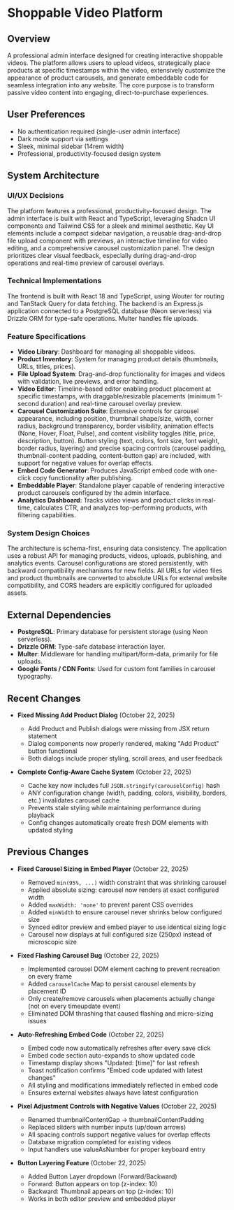 # Shoppable Video Platform

## Overview
A professional admin interface designed for creating interactive shoppable videos. The platform allows users to upload videos, strategically place products at specific timestamps within the video, extensively customize the appearance of product carousels, and generate embeddable code for seamless integration into any website. The core purpose is to transform passive video content into engaging, direct-to-purchase experiences.

## User Preferences
- No authentication required (single-user admin interface)
- Dark mode support via settings
- Sleek, minimal sidebar (14rem width)
- Professional, productivity-focused design system

## System Architecture

### UI/UX Decisions
The platform features a professional, productivity-focused design. The admin interface is built with React and TypeScript, leveraging Shadcn UI components and Tailwind CSS for a sleek and minimal aesthetic. Key UI elements include a compact sidebar navigation, a reusable drag-and-drop file upload component with previews, an interactive timeline for video editing, and a comprehensive carousel customization panel. The design prioritizes clear visual feedback, especially during drag-and-drop operations and real-time preview of carousel overlays.

### Technical Implementations
The frontend is built with React 18 and TypeScript, using Wouter for routing and TanStack Query for data fetching. The backend is an Express.js application connected to a PostgreSQL database (Neon serverless) via Drizzle ORM for type-safe operations. Multer handles file uploads.

### Feature Specifications
- **Video Library**: Dashboard for managing all shoppable videos.
- **Product Inventory**: System for managing product details (thumbnails, URLs, titles, prices).
- **File Upload System**: Drag-and-drop functionality for images and videos with validation, live previews, and error handling.
- **Video Editor**: Timeline-based editor enabling product placement at specific timestamps, with draggable/resizable placements (minimum 1-second duration) and real-time carousel overlay preview.
- **Carousel Customization Suite**: Extensive controls for carousel appearance, including position, thumbnail shape/size, width, corner radius, background transparency, border visibility, animation effects (None, Hover, Float, Pulse), and content visibility toggles (title, price, description, button). Button styling (text, colors, font size, font weight, border radius, layering) and precise spacing controls (carousel padding, thumbnail-content padding, content-button gap) are included, with support for negative values for overlap effects.
- **Embed Code Generator**: Produces JavaScript embed code with one-click copy functionality after publishing.
- **Embeddable Player**: Standalone player capable of rendering interactive product carousels configured by the admin interface.
- **Analytics Dashboard**: Tracks video views and product clicks in real-time, calculates CTR, and analyzes top-performing products, with filtering capabilities.

### System Design Choices
The architecture is schema-first, ensuring data consistency. The application uses a robust API for managing products, videos, uploads, publishing, and analytics events. Carousel configurations are stored persistently, with backward compatibility mechanisms for new fields. All URLs for video files and product thumbnails are converted to absolute URLs for external website compatibility, and CORS headers are explicitly configured for uploaded assets.

## External Dependencies
- **PostgreSQL**: Primary database for persistent storage (using Neon serverless).
- **Drizzle ORM**: Type-safe database interaction layer.
- **Multer**: Middleware for handling multipart/form-data, primarily for file uploads.
- **Google Fonts / CDN Fonts**: Used for custom font families in carousel typography.

## Recent Changes
- **Fixed Missing Add Product Dialog** (October 22, 2025)
  - Add Product and Publish dialogs were missing from JSX return statement
  - Dialog components now properly rendered, making "Add Product" button functional
  - Both dialogs include proper styling, scroll areas, and user feedback

- **Complete Config-Aware Cache System** (October 22, 2025)
  - Cache key now includes full `JSON.stringify(carouselConfig)` hash
  - ANY configuration change (width, padding, colors, visibility, borders, etc.) invalidates carousel cache
  - Prevents stale styling while maintaining performance during playback
  - Config changes automatically create fresh DOM elements with updated styling

## Previous Changes
- **Fixed Carousel Sizing in Embed Player** (October 22, 2025)
  - Removed `min(95%, ...)` width constraint that was shrinking carousel
  - Applied absolute sizing: carousel now renders at exact configured width
  - Added `maxWidth: 'none'` to prevent parent CSS overrides
  - Added `minWidth` to ensure carousel never shrinks below configured size
  - Synced editor preview and embed player to use identical sizing logic
  - Carousel now displays at full configured size (250px) instead of microscopic size

- **Fixed Flashing Carousel Bug** (October 22, 2025)
  - Implemented carousel DOM element caching to prevent recreation on every frame
  - Added `carouselCache` Map to persist carousel elements by placement ID
  - Only create/remove carousels when placements actually change (not on every timeupdate event)
  - Eliminated DOM thrashing that caused flashing and micro-sizing issues

- **Auto-Refreshing Embed Code** (October 22, 2025)
  - Embed code now automatically refreshes after every save click
  - Embed code section auto-expands to show updated code
  - Timestamp display shows "Updated: [time]" for last refresh
  - Toast notification confirms "Embed code updated with latest changes"
  - All styling and modifications immediately reflected in embed code
  - Ensures external websites always have latest configuration
  
- **Pixel Adjustment Controls with Negative Values** (October 22, 2025)
  - Renamed thumbnailContentGap → thumbnailContentPadding
  - Replaced sliders with number inputs (up/down arrows)
  - All spacing controls support negative values for overlap effects
  - Database migration completed for existing videos
  - Input handlers use valueAsNumber for proper keyboard entry
  
- **Button Layering Feature** (October 22, 2025)
  - Added Button Layer dropdown (Forward/Backward)
  - Forward: Button appears on top (z-index: 10)
  - Backward: Thumbnail appears on top (z-index: 10)
  - Works in both editor preview and embedded player